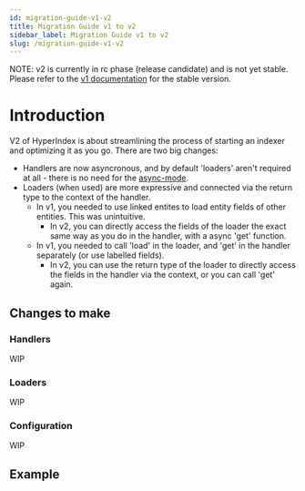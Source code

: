 ```yaml
---
id: migration-guide-v1-v2
title: Migration Guide v1 to v2
sidebar_label: Migration Guide v1 to v2
slug: /migration-guide-v1-v2
---
```


NOTE: v2 is currently in rc phase (release candidate) and is not yet stable. Please refer to the [v1 documentation](https://docs.envio.dev/docs/HyperIndex) for the stable version.

# Introduction

V2 of HyperIndex is about streamlining the process of starting an indexer and optimizing it as you go. There are two big changes:

- Handlers are now asyncronous, and by default 'loaders' aren't required at all - there is no need for the [async-mode](/docs/HyperIndex/async-mode).
- Loaders (when used) are more expressive and connected via the return type to the context of the handler.
  - In v1, you needed to use linked entites to load entity fields of other entities. This was unintuitive.
    - In v2, you can directly access the fields of the loader the exact same way as you do in the handler, with a async 'get' function.
  - In v1, you needed to call 'load' in the loader, and 'get' in the handler separately (or use labelled fields).
    - In v2, you can use the return type of the loader to directly access the fields in the handler via the context, or you can call 'get' again.

## Changes to make

### Handlers

WIP

### Loaders

WIP

### Configuration

WIP

## Example

